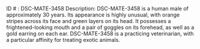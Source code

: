 ID # : DSC-MATE-3458
Description: DSC-MATE-3458 is a human male of approximately 30 years. Its appearance is highly unusual, with orange stripes across its face and green layers on its head. It possesses a frightened-looking mouth and a pair of goggles on its forehead, as well as a gold earring on each ear. DSC-MATE-3458 is a practicing veterinarian, with a particular affinity for treating exotic animals.